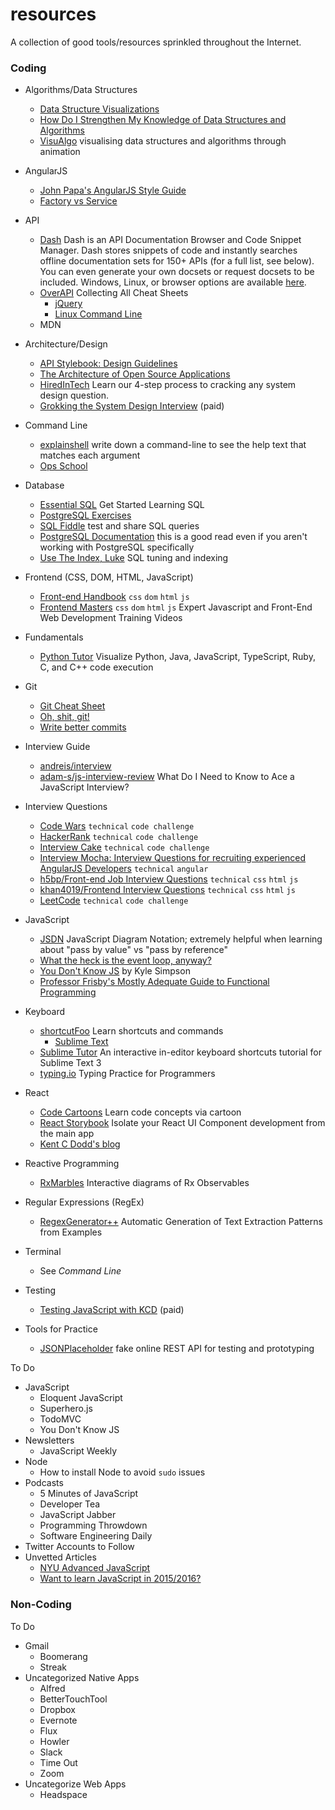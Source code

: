 # resources
A collection of good tools/resources sprinkled throughout the Internet.

### Coding

* Algorithms/Data Structures
  * [Data Structure Visualizations](https://www.cs.usfca.edu/~galles/visualization/Algorithms.html)
  * [How Do I Strengthen My Knowledge of Data Structures and Algorithms](http://www.forbes.com/sites/quora/2013/07/03/how-do-i-strengthen-my-knowledge-of-data-structures-and-algorithms/)
  * [VisuAlgo](http://visualgo.net/) visualising data structures and algorithms through animation
  
* AngularJS
  * [John Papa's AngularJS Style Guide](https://github.com/johnpapa/angular-styleguide/blob/master/a1/README.md)
  * [Factory vs Service](https://toddmotto.com/factory-versus-service)
  
* API
  * [Dash](https://kapeli.com/dash) Dash is an API Documentation Browser and Code Snippet Manager. Dash stores snippets of code and instantly searches offline documentation sets for 150+ APIs (for a full list, see below). You can even generate your own docsets or request docsets to be included. Windows, Linux, or browser options are available [here](https://zealdocs.org/).
  * [OverAPI](http://overapi.com/) Collecting All Cheat Sheets
    * [jQuery](http://overapi.com/jquery/)
    * [Linux Command Line](http://overapi.com/linux/)
  * MDN

* Architecture/Design
  * [API Stylebook: Design Guidelines](http://apistylebook.com/design/guidelines/)
  * [The Architecture of Open Source Applications](http://aosabook.org/en/index.html)
  * [HiredInTech](http://www.hiredintech.com/system-design/) Learn our 4-step process to cracking any system design question. 
  * [Grokking the System Design Interview](http://systemdesigninterview.com) (paid)

* Command Line
  * [explainshell](http://explainshell.com/) write down a command-line to see the help text that matches each argument
  * [Ops School](http://www.opsschool.org/en/latest/unix_101.html)

* Database
  * [Essential SQL](http://www.essentialsql.com/getting-started/) Get Started Learning SQL
  * [PostgreSQL Exercises](https://pgexercises.com/)
  * [SQL Fiddle](http://sqlfiddle.com/) test and share SQL queries
  * [PostgreSQL Documentation](https://www.postgresql.org/docs/current/index.html) this is a good read even if you aren't working with PostgreSQL specifically
  * [Use The Index, Luke](https://use-the-index-luke.com/) SQL tuning and indexing

* Frontend (CSS, DOM, HTML, JavaScript)
  * [Front-end Handbook](http://www.frontendhandbook.com/) `css` `dom` `html` `js`
  * [Frontend Masters](https://frontendmasters.com/) `css` `dom` `html` `js` Expert Javascript and Front-End Web Development Training Videos

* Fundamentals
  * [Python Tutor](http://pythontutor.com/) Visualize Python, Java, JavaScript, TypeScript, Ruby, C, and C++ code execution

* Git
  * [Git Cheat Sheet](https://education.github.com/git-cheat-sheet-education.pdf)
  * [Oh, shit, git!](http://ohshitgit.com/)
  * [Write better commits](https://github.com/therobinkim/git-commit-template/blob/master/.gitmessage)

* Interview Guide
  * [andreis/interview](https://github.com/andreis/interview)
  * [adam-s/js-interview-review](https://github.com/adam-s/js-interview-review) What Do I Need to Know to Ace a JavaScript Interview?

* Interview Questions
  * [Code Wars](http://www.codewars.com/) `technical` `code challenge`
  * [HackerRank](https://www.hackerrank.com/) `technical` `code challenge`
  * [Interview Cake](https://www.interviewcake.com/) `technical` `code challenge`
  * [Interview Mocha: Interview Questions for recruiting experienced AngularJS Developers](https://blog.interviewmocha.com/angularjs-interview-questions-for-experienced/) `technical` `angular`
  * [h5bp/Front-end Job Interview Questions](https://github.com/h5bp/Front-end-Developer-Interview-Questions) `technical` `css` `html` `js`
  * [khan4019/Frontend Interview Questions](https://github.com/khan4019/front-end-Interview-Questions) `technical` `css` `html` `js`
  * [LeetCode](https://leetcode.com/) `technical` `code challenge`

* JavaScript
  * [JSDN](https://github.com/gilbert/jsdn) JavaScript Diagram Notation; extremely helpful when learning about "pass by value" vs "pass by reference"
  * [What the heck is the event loop, anyway?](https://www.youtube.com/watch?v=8aGhZQkoFbQ)
  * [You Don't Know JS](https://github.com/getify/You-Dont-Know-JS) by Kyle Simpson
  * [Professor Frisby's Mostly Adequate Guide to Functional Programming](https://github.com/MostlyAdequate/mostly-adequate-guide)

* Keyboard
  * [shortcutFoo](https://www.shortcutfoo.com/) Learn shortcuts and commands
    * [Sublime Text](https://www.shortcutfoo.com/app/dojos/sublime-text-3-mac)
  * [Sublime Tutor](https://sublimetutor.com/) An interactive in-editor keyboard shortcuts tutorial for Sublime Text 3
  * [typing.io](https://typing.io/) Typing Practice for Programmers

* React
  * [Code Cartoons](https://code-cartoons.com/) Learn code concepts via cartoon
  * [React Storybook](https://github.com/kadirahq/react-storybook) Isolate your React UI Component development from the main app
  * [Kent C Dodd's blog](https://kentcdodds.com/)

* Reactive Programming
  * [RxMarbles](http://rxmarbles.com/) Interactive diagrams of Rx Observables

* Regular Expressions (RegEx)
  * [RegexGenerator++](http://regex.inginf.units.it/) Automatic Generation of Text Extraction Patterns from Examples

* Terminal
  * See _Command Line_

* Testing
  * [Testing JavaScript with KCD](http://testingjavascript.com) (paid)

* Tools for Practice
  * [JSONPlaceholder](http://jsonplaceholder.typicode.com/) fake online REST API for testing and prototyping

To Do
* JavaScript
  * Eloquent JavaScript
  * Superhero.js
  * TodoMVC
  * You Don't Know JS
* Newsletters
  * JavaScript Weekly
* Node
  * How to install Node to avoid `sudo` issues
* Podcasts
  * 5 Minutes of JavaScript
  * Developer Tea
  * JavaScript Jabber
  * Programming Throwdown
  * Software Engineering Daily
* Twitter Accounts to Follow
* Unvetted Articles
  * [NYU Advanced JavaScript](https://github.com/advanced-js/syllabus)
  * [Want to learn JavaScript in 2015/2016?](https://medium.com/@_cmdv_/i-want-to-learn-javascript-in-2015-e96cd85ad225)


### Non-Coding

To Do
* Gmail
  * Boomerang
  * Streak
* Uncategorized Native Apps
  * Alfred
  * BetterTouchTool
  * Dropbox
  * Evernote
  * Flux
  * Howler
  * Slack
  * Time Out
  * Zoom
* Uncategorize Web Apps
  * Headspace
